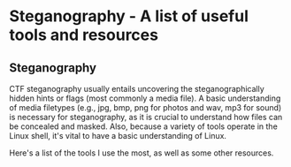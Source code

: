 # Steganography - A list of useful tools and resources

## Steganography

CTF steganography usually entails uncovering the steganographically hidden hints or flags (most commonly a media file). A basic understanding of media filetypes (e.g., jpg, bmp, png for photos and wav, mp3 for sound) is necessary for steganography, as it is crucial to understand how files can be concealed and masked. Also, because a variety of tools operate in the Linux shell, it's vital to have a basic understanding of Linux.

Here's a list of the tools I use the most, as well as some other resources.
